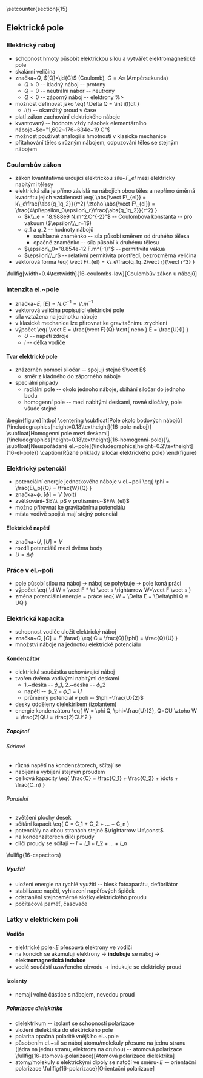 \setcounter{section}{15}
## Elektrické pole
### Elektrický náboj
- schopnost hmoty působit elektrickou sílou a vytvářet elektromagnetické pole
- skalární veličina
- značka~$Q$, $[Q]=\jd{C}$ (Coulomb), $C=As$ (Ampérsekunda)
	- $Q>0$ -- kladný náboj -- protony
	- $Q=0$ -- neutrální nábor -- neutrony
	- $Q<0$ -- záporný náboj -- elektrony %>
- možnost definovat jako
	\eq{
		\Delta Q = \int i(t)dt
	}
	- $i(t)$ -- okamžitý proud v čase
- platí zákon zachování elektrického náboje
- kvantovaný -- hodnota vždy násobek elementárního náboje~$e="1,602~176~634e−19 C"$
- možnost používat analogii s hmotností v klasické mechanice
- přitahování těles s různým nábojem, odpuzování těles se stejným nábojem

### Coulombův zákon
- zákon kvantitativně určující elektrickou sílu~$F\_{el}$ mezi elektricky nabitými tělesy
- elektrická síla je přímo závislá na nábojích obou těles a nepřímo úměrná kvadrátu jejich vzdálenosti
	\eq{
		\abs{\vect F\\\_{el}} = k\\\_e\frac{\abs{q\_1q\_2}}{r^2} \ztoho \abs{\vect F\\\_{el}} = \frac{4\pi\epsilon\_0\epsilon\\\_r}\frac{\abs{q\_1q\_2}}{r^2}
	}
	- $k\\_e = "8.988e9 N.m^2.C^{-2}"$ -- Coulombova konstanta -- pro vakuum ($\epsilon\\\_r=1$)
	- $q\_1$ a $q\_2$ -- hodnoty nábojů
		- souhlasné znaménko -- síla působí směrem od druhého tělesa
		- opačné znaménko -- síla působí k druhému tělesu
	- $\epsilon\_0="8.854e-12 F.m^{-1}"$ -- permitivita vakua
	- $\epsilon\\\_r$ -- relativní permitivita prostředí, bezrozměrná veličina
- vektorová forma
	\eq{
		\vect F\\\_{el} = k\\\_e\frac{q\_1q\_2\vect r}{\vect r^3}
	}

\fullfig[width=0.4\textwidth]{16-coulombs-law}[Coulombův zákon u nábojů]

### Intenzita el.~pole
- značka~$E$, $[E]=N.C^{-1}=V.m^{-1}$
- vektorová veličina popisující elektrické pole
- síla vztažena na jednotku náboje
- v klasické mechanice lze přirovnat ke gravitačnímu zrychlení
- výpočet
	\eq{
		\vect E = \frac{\vect F}{Q} \text{ nebo } E = \frac{U}{l}
	}
	- $U$ -- napětí zdroje
	- $l$ -- délka vodiče

#### Tvar elektrické pole
- znázorněn pomocí siločar -- spojují stejné $\vect E$
	- směr z kladného do záporného náboje
- speciální případy
	- radiální pole -- okolo jednoho náboje, sbíhání siločar do jednoho bodu
	- homogenní pole -- mezi nabitými deskami, rovné siločáry, pole všude stejné

\begin{figure}[htbp]
\centering
\subfloat[Pole okolo bodových nábojů]{\includegraphics[height=0.18\textheight]{16-pole-naboj}}
\subfloat[Homogenní pole mezi deskami]{\includegraphics[height=0.18\textheight]{16-homogenni-pole}}\\\\
\subfloat[Neuspořádané el.~pole]{\includegraphics[height=0.2\textheight]{16-el-pole}}
\caption{Různé příklady siločar elektrického pole}
\end{figure}

### Elektrický potenciál
- potenciální energie jednotkového náboje v el.~poli
	\eq{
		\phi = \frac{E\\\_p}{Q} = \frac{W}{Q}
	}
- značka~$\phi$, $[\phi]=V$ (volt)
- zvětšování~$E\\\_p$ v protisměru~$F\\\_{el}$
- možno přirovnat ke gravitačnímu potenciálu
- místa vodivě spojitá mají stejný potenciál

#### Elektrické napětí
- značka~$U$, $[U]=V$
- rozdíl potenciálů mezi dvěma body
- $U=\Delta\phi$

### Práce v el.~poli
- pole působí sílou na náboj -> náboj se pohybuje -> pole koná práci
- výpočet
	\eq{
		\\d W = \vect F * \\d \vect s \rightarrow W=\vect F \vect s
	}
- změna potenciální energie = práce
	\eq{
		W = \Delta E = \Delta\phi Q = UQ
	}

### Elektrická kapacita
- schopnost vodiče uložit elektrický náboj
- značka~$C$, $[C]=F$ (farad)
	\eq{
		C = \frac{Q}{\phi} = \frac{Q}{U}
	}
- množství náboje na jednotku elektrické potenciálu

#### Kondenzátor
- elektrická součástka uchovávající náboj
- tvořen dvěma vodivými nabitými deskami
	- 1.~deska -- $\phi\_1$, 2.~deska -- $\phi\_2$
	- napětí -- $\phi\_2-\phi\_1=U$
	- průměrný potenciál v poli -- $\phi=\frac{U}{2}$
- desky odděleny dielektrikem (izolantem)
- energie kondenzátoru
	\eq{
		W = \phi Q, \phi=\frac{U}{2}, Q=CU \ztoho W = \frac{2}QU = \frac{2}CU^2
	}

##### Zapojení
###### Sériové
- různá napětí na kondenzátorech, sčítají se
- nabíjení a vybíjení stejným proudem
- celková kapacity
	\eq{
		\frac{C} = \frac{C\_1} + \frac{C\_2} + \dots + \frac{C\_n}
	}

###### Paralelní
- zvětšení plochy desek
- sčítání kapacit
	\eq{
		C = C\_1 + C\_2 + ... + C\_n
	}
- potenciály na obou stranách stejné $\rightarrow U=\const$ 
- na kondenzátorech dílčí proudy
- dílčí proudy se sčítají -- $I = I\_1 + I\_2 + ... + I\_n$

\fullfig{16-capacitors}

##### Využití
- uložení energie na rychlé využití -- blesk fotoaparátu, defibrilátor
- stabilizace napětí, vyhlazení napěťových špiček
- odstranění stejnosměrné složky elektrického proudu
- počítačová paměť, časovače

### Látky v elektrickém poli
#### Vodiče
- elektrické pole~$E$ přesouvá elektrony ve vodiči
- na koncích se akumulují elektrony $\rightarrow$ **indukuje** se náboj $\rightarrow$ **elektromagnetická indukce**
- vodič součástí uzavřeného obvodu $\rightarrow$ indukuje se elektrický proud

#### Izolanty
- nemají volné částice s nábojem, nevedou proud

##### Polarizace dielektrika
- dielektrikum -- izolant se schopností polarizace
- vložení dielektrika do elektrického pole
- polarita opačná polaritě vnějšího el.~pole
- působením el.~sil se náboj atomu/molekuly přesune na jednu stranu (jádra na jednu stranu, elektrony na druhou) -- atomová polarizace
\fullfig{16-atomova-polarizace}[Atomová polarizace dielektrika]
- atomy/molekuly s elektrickými dipóly se natočí ve směru~$E$ -- orientační polarizace
\fullfig{16-polarizace}[Orientační polarizace]

